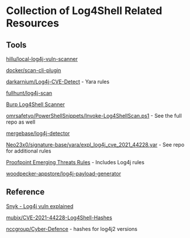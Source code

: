 # Collection of Log4Shell Related Resources

## Tools
[hillu/local-log4j-vuln-scanner](https://github.com/hillu/local-log4j-vuln-scanner)

[docker/scan-cli-plugin](https://github.com/docker/scan-cli-plugin)

[darkarnium/Log4j-CVE-Detect](https://github.com/darkarnium/Log4j-CVE-Detect) - Yara rules

[fullhunt/log4j-scan](https://github.com/fullhunt/log4j-scan)

[Burp Log4Shell Scanner](https://portswigger.net/bappstore/b011be53649346dd87276bca41ce8e8f)

[omrsafetyo/PowerShellSnippets/Invoke-Log4ShellScan.ps1](https://github.com/omrsafetyo/PowerShellSnippets/blob/master/Invoke-Log4ShellScan.ps1) - See the full repo as well

[mergebase/log4j-detector](https://github.com/mergebase/log4j-detector)

[Neo23x0/signature-base/yara/expl_log4j_cve_2021_44228.yar](https://github.com/Neo23x0/signature-base/blob/master/yara/expl_log4j_cve_2021_44228.yar) - See repo for additional rules

[Proofpoint Emerging Threats Rules](https://rules.emergingthreatspro.com/open/) - Includes Log4j rules

[woodpecker-appstore/log4j-payload-generator](https://github.com/woodpecker-appstore/log4j-payload-generator)

## Reference
[Snyk - Log4j vuln explained](https://snyk.io/blog/log4j-rce-log4shell-vulnerability-cve-2021-44228/)

[mubix/CVE-2021-44228-Log4Shell-Hashes](https://github.com/mubix/CVE-2021-44228-Log4Shell-Hashes)

[nccgroup/Cyber-Defence](https://github.com/nccgroup/Cyber-Defence/tree/master/Intelligence/CVE-2021-44228) - hashes for log4j2 versions